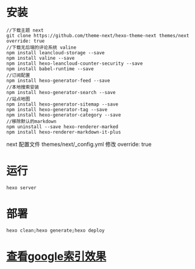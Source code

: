# 安装

```
//下载主题 next
git clone https://github.com/theme-next/hexo-theme-next themes/next
override: true
//下载无后端的评论系统 valine
npm install leancloud-storage --save
npm install valine --save
npm install hexo-leancloud-counter-security --save
npm install babel-runtime --save
//订阅配置
npm install hexo-generator-feed --save
//本地搜索安装
npm install hexo-generator-search --save
//站点地图
npm install hexo-generator-sitemap --save
npm install hexo-generator-tag --save
npm install hexo-generator-category --save
//移除默认的markdown
npm uninstall --save hexo-renderer-marked
npm install hexo-renderer-markdown-it-plus
```
next 配置文件 themes/next/_config.yml 修改 override: true

# 运行
```
hexo server
```

# 部署
```
hexo clean;hexo generate;hexo deploy
```

# [查看google索引效果](https://search.google.com/search-console?resource_id=https%3A%2F%2Fsongjiang951130.github.io%2F)